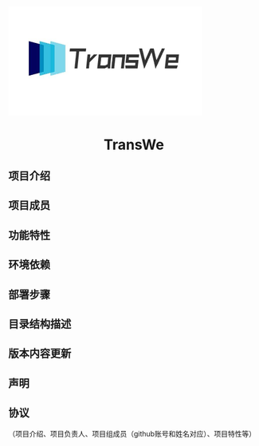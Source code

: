 <img src="./pics/icon.jpg" alt="icon" style="zoom:50%;" />



<h1 align = "center">TransWe</h1>

## 项目介绍







## 项目成员



## 功能特性





## 环境依赖

## 部署步骤

## 目录结构描述

## 版本内容更新



## 声明



## 协议





（项目介绍、项目负责人、项目组成员（github账号和姓名对应）、项目特性等）
